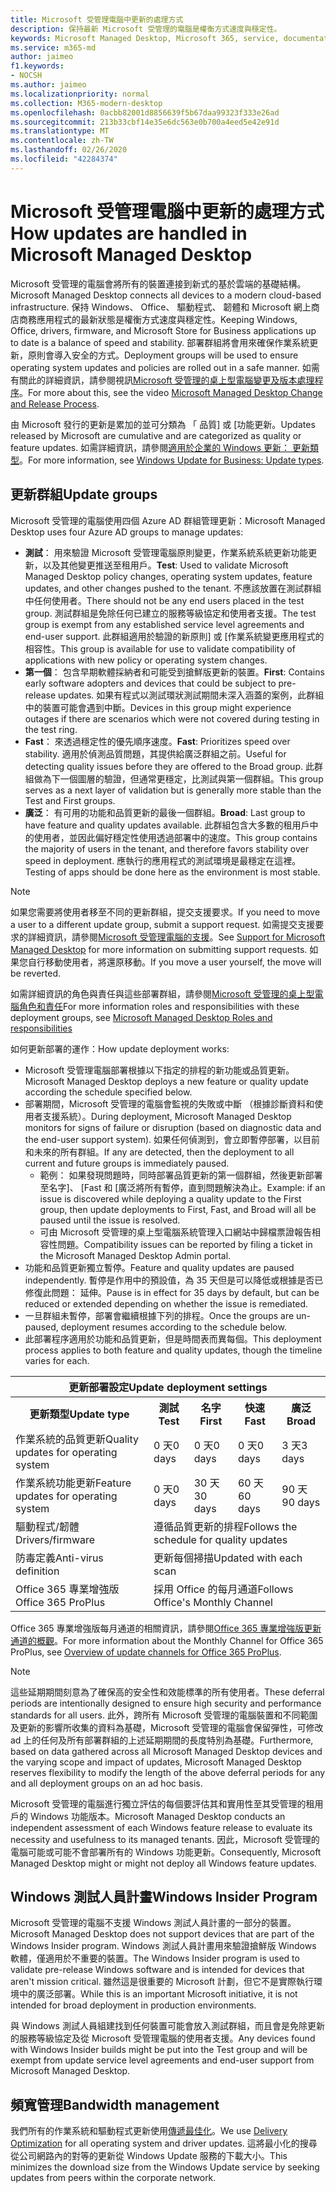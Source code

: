 ```yaml
---
title: Microsoft 受管理電腦中更新的處理方式
description: 保持最新 Microsoft 受管理的電腦是權衡方式速度與穩定性。
keywords: Microsoft Managed Desktop, Microsoft 365, service, documentation, Microsoft 受管理的電腦, Microsoft 365, 服務, 文件
ms.service: m365-md
author: jaimeo
f1.keywords:
- NOCSH
ms.author: jaimeo
ms.localizationpriority: normal
ms.collection: M365-modern-desktop
ms.openlocfilehash: 0acbb82001d8856639f5b67daa99323f333e26ad
ms.sourcegitcommit: 213b33cbf14e35e6dc563e0b700a4eed5e42e91d
ms.translationtype: MT
ms.contentlocale: zh-TW
ms.lasthandoff: 02/26/2020
ms.locfileid: "42284374"
---
```

# <a name="how-updates-are-handled-in-microsoft-managed-desktop"></a><span data-ttu-id="ee1d1-104">Microsoft 受管理電腦中更新的處理方式</span><span class="sxs-lookup"><span data-stu-id="ee1d1-104">How updates are handled in Microsoft Managed Desktop</span></span>


<!--This topic is the target for a "Learn more" link in the Admin Portal (aka.ms/update-rings); do not delete.-->

<!--Update management -->

<span data-ttu-id="ee1d1-105">Microsoft 受管理的電腦會將所有的裝置連接到新式的基於雲端的基礎結構。</span><span class="sxs-lookup"><span data-stu-id="ee1d1-105">Microsoft Managed Desktop connects all devices to a modern cloud-based infrastructure.</span></span> <span data-ttu-id="ee1d1-106">保持 Windows、 Office、 驅動程式、 韌體和 Microsoft 網上商店商務應用程式的最新狀態是權衡方式速度與穩定性。</span><span class="sxs-lookup"><span data-stu-id="ee1d1-106">Keeping Windows, Office, drivers, firmware, and Microsoft Store for Business applications up to date is a balance of speed and stability.</span></span> <span data-ttu-id="ee1d1-107">部署群組將會用來確保作業系統更新，原則會導入安全的方式。</span><span class="sxs-lookup"><span data-stu-id="ee1d1-107">Deployment groups will be used to ensure operating system updates and policies are rolled out in a safe manner.</span></span> <span data-ttu-id="ee1d1-108">如需有關此的詳細資訊，請參閱視訊[Microsoft 受管理的桌上型電腦變更及版本處理程序](https://www.microsoft.com/videoplayer/embed/RE4mWqP)。</span><span class="sxs-lookup"><span data-stu-id="ee1d1-108">For more about this, see the video [Microsoft Managed Desktop Change and Release Process](https://www.microsoft.com/videoplayer/embed/RE4mWqP).</span></span>

<span data-ttu-id="ee1d1-109">由 Microsoft 發行的更新是累加的並可分類為 「 品質] 或 [功能更新。</span><span class="sxs-lookup"><span data-stu-id="ee1d1-109">Updates released by Microsoft are cumulative and are categorized as quality or feature updates.</span></span>
<span data-ttu-id="ee1d1-110">如需詳細資訊，請參閱[適用於企業的 Windows 更新： 更新類型](https://docs.microsoft.com/windows/deployment/update/waas-manage-updates-wufb#update-types)。</span><span class="sxs-lookup"><span data-stu-id="ee1d1-110">For more information, see [Windows Update for Business: Update types](https://docs.microsoft.com/windows/deployment/update/waas-manage-updates-wufb#update-types).</span></span> 

## <a name="update-groups"></a><span data-ttu-id="ee1d1-111">更新群組</span><span class="sxs-lookup"><span data-stu-id="ee1d1-111">Update groups</span></span>

<span data-ttu-id="ee1d1-112">Microsoft 受管理的電腦使用四個 Azure AD 群組管理更新：</span><span class="sxs-lookup"><span data-stu-id="ee1d1-112">Microsoft Managed Desktop uses four Azure AD groups to manage updates:</span></span>

- <span data-ttu-id="ee1d1-113">**測試**： 用來驗證 Microsoft 受管理電腦原則變更，作業系統系統更新功能更新，以及其他變更推送至租用戶。</span><span class="sxs-lookup"><span data-stu-id="ee1d1-113">**Test**: Used to validate Microsoft Managed Desktop policy changes, operating system updates, feature updates, and other changes pushed to the tenant.</span></span> <span data-ttu-id="ee1d1-114">不應該放置在測試群組中任何使用者。</span><span class="sxs-lookup"><span data-stu-id="ee1d1-114">There should not be any end users placed in the test group.</span></span> <span data-ttu-id="ee1d1-115">測試群組是免除任何已建立的服務等級協定和使用者支援。</span><span class="sxs-lookup"><span data-stu-id="ee1d1-115">The test group is exempt from any established service level agreements and end-user support.</span></span> <span data-ttu-id="ee1d1-116">此群組適用於驗證的新原則] 或 [作業系統變更應用程式的相容性。</span><span class="sxs-lookup"><span data-stu-id="ee1d1-116">This group is available for use to validate compatibility of applications with new policy or operating system changes.</span></span>  
- <span data-ttu-id="ee1d1-117">**第一個**： 包含早期軟體採納者和可能受到搶鮮版更新的裝置。</span><span class="sxs-lookup"><span data-stu-id="ee1d1-117">**First**: Contains early software adopters and devices that could be subject to pre-release updates.</span></span> <span data-ttu-id="ee1d1-118">如果有程式以測試環狀測試期間未深入涵蓋的案例，此群組中的裝置可能會遇到中斷。</span><span class="sxs-lookup"><span data-stu-id="ee1d1-118">Devices in this group might experience outages if there are scenarios which were not covered during testing in the test ring.</span></span>
- <span data-ttu-id="ee1d1-119">**Fast**： 來透過穩定性的優先順序速度。</span><span class="sxs-lookup"><span data-stu-id="ee1d1-119">**Fast**: Prioritizes speed over stability.</span></span> <span data-ttu-id="ee1d1-120">適用於偵測品質問題，其提供給廣泛群組之前。</span><span class="sxs-lookup"><span data-stu-id="ee1d1-120">Useful for detecting quality issues before they are offered to the Broad group.</span></span> <span data-ttu-id="ee1d1-121">此群組做為下一個圖層的驗證，但通常更穩定，比測試與第一個群組。</span><span class="sxs-lookup"><span data-stu-id="ee1d1-121">This group serves as a next layer of validation but is generally more stable than the Test and First groups.</span></span> 
- <span data-ttu-id="ee1d1-122">**廣泛**： 有可用的功能和品質更新的最後一個群組。</span><span class="sxs-lookup"><span data-stu-id="ee1d1-122">**Broad**: Last group to have feature and quality updates available.</span></span> <span data-ttu-id="ee1d1-123">此群組包含大多數的租用戶中的使用者，並因此偏好穩定性使用透過部署中的速度。</span><span class="sxs-lookup"><span data-stu-id="ee1d1-123">This group contains the majority of users in the tenant, and therefore favors stability over speed in deployment.</span></span> <span data-ttu-id="ee1d1-124">應執行的應用程式的測試環境是最穩定在這裡。</span><span class="sxs-lookup"><span data-stu-id="ee1d1-124">Testing of apps should be done here as the environment is most stable.</span></span> 

> [!NOTE]
> <span data-ttu-id="ee1d1-125">如果您需要將使用者移至不同的更新群組，提交支援要求。</span><span class="sxs-lookup"><span data-stu-id="ee1d1-125">If you need to move a user to a different update group, submit a support request.</span></span> <span data-ttu-id="ee1d1-126">如需提交支援要求的詳細資訊，請參閱[Microsoft 受管理電腦的支援](support.md)。</span><span class="sxs-lookup"><span data-stu-id="ee1d1-126">See [Support for Microsoft Managed Desktop](support.md) for more information on submitting support requests.</span></span> <span data-ttu-id="ee1d1-127">如果您自行移動使用者，將還原移動。</span><span class="sxs-lookup"><span data-stu-id="ee1d1-127">If you move a user yourself, the move will be reverted.</span></span>

<span data-ttu-id="ee1d1-128">如需詳細資訊的角色與責任與這些部署群組，請參閱[Microsoft 受管理的桌上型電腦角色和責任](../intro/roles-and-responsibilities.md)</span><span class="sxs-lookup"><span data-stu-id="ee1d1-128">For more information roles and responsibilities with these deployment groups, see [Microsoft Managed Desktop Roles and responsibilities](../intro/roles-and-responsibilities.md)</span></span>

<span data-ttu-id="ee1d1-129">如何更新部署的運作：</span><span class="sxs-lookup"><span data-stu-id="ee1d1-129">How update deployment works:</span></span>
- <span data-ttu-id="ee1d1-130">Microsoft 受管理電腦部署根據以下指定的排程的新功能或品質更新。</span><span class="sxs-lookup"><span data-stu-id="ee1d1-130">Microsoft Managed Desktop deploys a new feature or quality update according the schedule specified below.</span></span>
- <span data-ttu-id="ee1d1-131">部署期間，Microsoft 受管理的電腦會監視的失敗或中斷 （根據診斷資料和使用者支援系統）。</span><span class="sxs-lookup"><span data-stu-id="ee1d1-131">During deployment, Microsoft Managed Desktop monitors for signs of failure or disruption (based on diagnostic data and the end-user support system).</span></span> <span data-ttu-id="ee1d1-132">如果任何偵測到，會立即暫停部署，以目前和未來的所有群組。</span><span class="sxs-lookup"><span data-stu-id="ee1d1-132">If any are detected, then the deployment to all current and future groups is immediately paused.</span></span>
    - <span data-ttu-id="ee1d1-133">範例： 如果發現問題時，同時部署品質更新的第一個群組，然後更新部署至名字]、 [Fast 和 [廣泛將所有暫停，直到問題解決為止。</span><span class="sxs-lookup"><span data-stu-id="ee1d1-133">Example: if an issue is discovered while deploying a quality update to the First group, then update deployments to First, Fast, and Broad will all be paused until the issue is resolved.</span></span>
    - <span data-ttu-id="ee1d1-134">可由 Microsoft 受管理的桌上型電腦系統管理入口網站中歸檔票證報告相容性問題。</span><span class="sxs-lookup"><span data-stu-id="ee1d1-134">Compatibility issues can be reported by filing a ticket in the Microsoft Managed Desktop Admin portal.</span></span>
- <span data-ttu-id="ee1d1-135">功能和品質更新獨立暫停。</span><span class="sxs-lookup"><span data-stu-id="ee1d1-135">Feature and quality updates are paused independently.</span></span> <span data-ttu-id="ee1d1-136">暫停是作用中的預設值，為 35 天但是可以降低或根據是否已修復此問題： 延伸。</span><span class="sxs-lookup"><span data-stu-id="ee1d1-136">Pause is in effect for 35 days by default, but can be reduced or extended depending on whether the issue is remediated.</span></span>
- <span data-ttu-id="ee1d1-137">一旦群組未暫停，部署會繼續根據下列的排程。</span><span class="sxs-lookup"><span data-stu-id="ee1d1-137">Once the groups are un-paused, deployment resumes according to the schedule below.</span></span>
- <span data-ttu-id="ee1d1-138">此部署程序適用於功能和品質更新，但是時間表而異每個。</span><span class="sxs-lookup"><span data-stu-id="ee1d1-138">This deployment process applies to both feature and quality updates, though the timeline varies for each.</span></span>




<table>
<tr><th colspan="5"><span data-ttu-id="ee1d1-139">更新部署設定</span><span class="sxs-lookup"><span data-stu-id="ee1d1-139">Update deployment settings</span></span></th></tr>
<tr><th><span data-ttu-id="ee1d1-140">更新類型</span><span class="sxs-lookup"><span data-stu-id="ee1d1-140">Update type</span></span></th><th><span data-ttu-id="ee1d1-141">測試</span><span class="sxs-lookup"><span data-stu-id="ee1d1-141">Test</span></span></th><th><span data-ttu-id="ee1d1-142">名字</span><span class="sxs-lookup"><span data-stu-id="ee1d1-142">First</span></span></th><th><span data-ttu-id="ee1d1-143">快速</span><span class="sxs-lookup"><span data-stu-id="ee1d1-143">Fast</span></span></th><th><span data-ttu-id="ee1d1-144">廣泛</span><span class="sxs-lookup"><span data-stu-id="ee1d1-144">Broad</span></span></th></tr>
<tr><td><span data-ttu-id="ee1d1-145">作業系統的品質更新</span><span class="sxs-lookup"><span data-stu-id="ee1d1-145">Quality updates for operating system</span></span></td><td><span data-ttu-id="ee1d1-146">0 天</span><span class="sxs-lookup"><span data-stu-id="ee1d1-146">0 days</span></span></td><td><span data-ttu-id="ee1d1-147">0 天</span><span class="sxs-lookup"><span data-stu-id="ee1d1-147">0 days</span></span></td><td><span data-ttu-id="ee1d1-148">0 天</span><span class="sxs-lookup"><span data-stu-id="ee1d1-148">0 days</span></span></td><td><span data-ttu-id="ee1d1-149">3 天</span><span class="sxs-lookup"><span data-stu-id="ee1d1-149">3 days</span></span></td></tr>
<tr><td><span data-ttu-id="ee1d1-150">作業系統功能更新</span><span class="sxs-lookup"><span data-stu-id="ee1d1-150">Feature updates for operating system</span></span></td><td><span data-ttu-id="ee1d1-151">0 天</span><span class="sxs-lookup"><span data-stu-id="ee1d1-151">0 days</span></span></td><td><span data-ttu-id="ee1d1-152">30 天</span><span class="sxs-lookup"><span data-stu-id="ee1d1-152">30 days</span></span></td><td><span data-ttu-id="ee1d1-153">60 天</span><span class="sxs-lookup"><span data-stu-id="ee1d1-153">60 days</span></span></td><td><span data-ttu-id="ee1d1-154">90 天</span><span class="sxs-lookup"><span data-stu-id="ee1d1-154">90 days</span></span></td></tr>
<tr><td><span data-ttu-id="ee1d1-155">驅動程式/韌體</span><span class="sxs-lookup"><span data-stu-id="ee1d1-155">Drivers/firmware</span></span></td><td colspan="4"><span data-ttu-id="ee1d1-156">遵循品質更新的排程</span><span class="sxs-lookup"><span data-stu-id="ee1d1-156">Follows the schedule for quality updates</span></span></td></tr>
<tr><td><span data-ttu-id="ee1d1-157">防毒定義</span><span class="sxs-lookup"><span data-stu-id="ee1d1-157">Anti-virus definition</span></span></td><td colspan="4"><span data-ttu-id="ee1d1-158">更新每個掃描</span><span class="sxs-lookup"><span data-stu-id="ee1d1-158">Updated with each scan</span></span></td></tr>
<tr><td><span data-ttu-id="ee1d1-159">Office 365 專業增強版</span><span class="sxs-lookup"><span data-stu-id="ee1d1-159">Office 365 ProPlus</span></span></td><td colspan="4"><span data-ttu-id="ee1d1-160">採用 Office 的每月通道</span><span class="sxs-lookup"><span data-stu-id="ee1d1-160">Follows Office's Monthly Channel</span></span>
</table>

<span data-ttu-id="ee1d1-161">Office 365 專業增強版每月通道的相關資訊，請參閱[Office 365 專業增強版更新通道的概觀](https://docs.microsoft.com/deployoffice/overview-of-update-channels-for-office-365-proplus)。</span><span class="sxs-lookup"><span data-stu-id="ee1d1-161">For more information about the Monthly Channel for Office 365 ProPlus, see [Overview of update channels for Office 365 ProPlus](https://docs.microsoft.com/deployoffice/overview-of-update-channels-for-office-365-proplus).</span></span>

>[!NOTE]
><span data-ttu-id="ee1d1-162">這些延期期間刻意為了確保高的安全性和效能標準的所有使用者。</span><span class="sxs-lookup"><span data-stu-id="ee1d1-162">These deferral periods are intentionally designed to ensure high security and performance standards for all users.</span></span> <span data-ttu-id="ee1d1-163">此外，跨所有 Microsoft 受管理的電腦裝置和不同範圍及更新的影響所收集的資料為基礎，Microsoft 受管理的電腦會保留彈性，可修改 ad 上的任何及所有部署群組的上述延期期間的長度特別為基礎。</span><span class="sxs-lookup"><span data-stu-id="ee1d1-163">Furthermore, based on data gathered across all Microsoft Managed Desktop devices and the varying scope and impact of updates, Microsoft Managed Desktop reserves flexibility to modify the length of the above deferral periods for any and all deployment groups on an ad hoc basis.</span></span>
>
><span data-ttu-id="ee1d1-164">Microsoft 受管理的電腦進行獨立評估的每個要評估其和實用性至其受管理的租用戶的 Windows 功能版本。</span><span class="sxs-lookup"><span data-stu-id="ee1d1-164">Microsoft Managed Desktop conducts an independent assessment of each Windows feature release to evaluate its necessity and usefulness to its managed tenants.</span></span> <span data-ttu-id="ee1d1-165">因此，Microsoft 受管理的電腦可能或可能不會部署所有的 Windows 功能更新。</span><span class="sxs-lookup"><span data-stu-id="ee1d1-165">Consequently, Microsoft Managed Desktop might or might not deploy all Windows feature updates.</span></span> 

## <a name="windows-insider-program"></a><span data-ttu-id="ee1d1-166">Windows 測試人員計畫</span><span class="sxs-lookup"><span data-stu-id="ee1d1-166">Windows Insider Program</span></span>

<span data-ttu-id="ee1d1-167">Microsoft 受管理的電腦不支援 Windows 測試人員計畫的一部分的裝置。</span><span class="sxs-lookup"><span data-stu-id="ee1d1-167">Microsoft Managed Desktop does not support devices that are part of the Windows Insider program.</span></span> <span data-ttu-id="ee1d1-168">Windows 測試人員計畫用來驗證搶鮮版 Windows 軟體，僅適用於不重要的裝置。</span><span class="sxs-lookup"><span data-stu-id="ee1d1-168">The Windows Insider program is used to validate pre-release Windows software and is intended for devices that aren't mission critical.</span></span> <span data-ttu-id="ee1d1-169">雖然這是很重要的 Microsoft 計劃，但它不是實際執行環境中的廣泛部署。</span><span class="sxs-lookup"><span data-stu-id="ee1d1-169">While this is an important Microsoft initiative, it is not intended for broad deployment in production environments.</span></span> 

<span data-ttu-id="ee1d1-170">與 Windows 測試人員組建找到任何裝置可能會放入測試群組，而且會是免除更新的服務等級協定及從 Microsoft 受管理電腦的使用者支援。</span><span class="sxs-lookup"><span data-stu-id="ee1d1-170">Any devices found with Windows Insider builds might be put into the Test group and will be exempt from update service level agreements and end-user support from Microsoft Managed Desktop.</span></span>

## <a name="bandwidth-management"></a><span data-ttu-id="ee1d1-171">頻寬管理</span><span class="sxs-lookup"><span data-stu-id="ee1d1-171">Bandwidth management</span></span>

<span data-ttu-id="ee1d1-172">我們所有的作業系統和驅動程式更新使用[傳遞最佳化](https://docs.microsoft.com/windows/deployment/update/waas-delivery-optimization)。</span><span class="sxs-lookup"><span data-stu-id="ee1d1-172">We use [Delivery Optimization](https://docs.microsoft.com/windows/deployment/update/waas-delivery-optimization) for all operating system and driver updates.</span></span> <span data-ttu-id="ee1d1-173">這將最小化的搜尋從公司網路內的對等的更新從 Windows Update 服務的下載大小。</span><span class="sxs-lookup"><span data-stu-id="ee1d1-173">This minimizes the download size from the Windows Update service by seeking updates from peers within the corporate network.</span></span>


